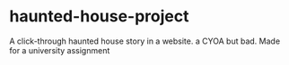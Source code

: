 # haunted-house-project
A click-through haunted house story in a website. a CYOA but bad. Made for a university assignment
